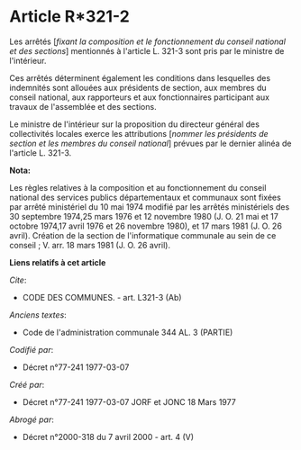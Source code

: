 # Article R*321-2

Les arrêtés [*fixant la composition et le fonctionnement du conseil national et des sections*] mentionnés à l'article L.
321-3 sont pris par le ministre de l'intérieur.

Ces arrêtés déterminent également les conditions dans lesquelles des indemnités sont allouées aux présidents de section, aux
membres du conseil national, aux rapporteurs et aux fonctionnaires participant aux travaux de l'assemblée et des sections.

Le ministre de l'intérieur sur la proposition du directeur général des collectivités locales exerce les attributions [*nommer
les présidents de section et les membres du conseil national*] prévues par le dernier alinéa de l'article L. 321-3.

**Nota:**

Les règles relatives à la composition et au fonctionnement du conseil national des services publics départementaux et
communaux sont fixées par arrêté ministériel du 10 mai 1974 modifié par les arrêtés ministériels des 30 septembre 1974,25
mars 1976 et 12 novembre 1980 (J. O. 21 mai et 17 octobre 1974,17 avril 1976 et 26 novembre 1980), et 17 mars 1981 (J. O. 26
avril). Création de la section de l'informatique communale au sein de ce conseil ; V. arr. 18 mars 1981 (J. O. 26 avril).

**Liens relatifs à cet article**

_Cite_:

  - CODE DES COMMUNES. - art. L321-3 (Ab)

_Anciens textes_:

  - Code de l'administration communale 344 AL. 3 (PARTIE)

_Codifié par_:

  - Décret n°77-241 1977-03-07

_Créé par_:

  - Décret n°77-241 1977-03-07 JORF et JONC 18 Mars 1977

_Abrogé par_:

  - Décret n°2000-318 du 7 avril 2000 - art. 4 (V)
